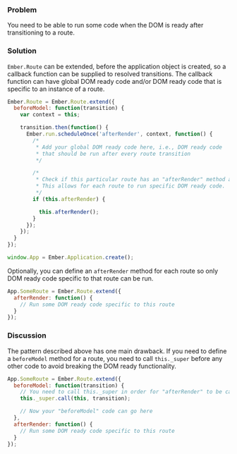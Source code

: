 ### Problem
You need to be able to run some code when the DOM is ready after transitioning to a route.

### Solution
`Ember.Route` can be extended, before the application object is created, so a callback function can be supplied to resolved transitions. The callback function can have global DOM ready code and/or DOM ready code that is specific to an instance of a route.

```js
Ember.Route = Ember.Route.extend({
  beforeModel: function(transition) {
    var context = this;

    transition.then(function() {
      Ember.run.scheduleOnce('afterRender', context, function() {
        /*
         * Add your global DOM ready code here, i.e., DOM ready code
         * that should be run after every route transition
         */

        /*
         * Check if this particular route has an "afterRender" method and call it.
         * This allows for each route to run specific DOM ready code.
         */
        if (this.afterRender) {

          this.afterRender();
        }
      });
    });
  }
});

window.App = Ember.Application.create();
```

Optionally, you can define an `afterRender` method for each route so only DOM ready code specific to that route can be run.

```js
App.SomeRoute = Ember.Route.extend({
  afterRender: function() {
    // Run some DOM ready code specific to this route
  }
});
```

### Discussion
The pattern described above has one main drawback. If you need to define a `beforeModel` method for a route, you need to call `this._super` before any other code to avoid breaking the DOM ready functionality.

```js
App.SomeRoute = Ember.Route.extend({
  beforeModel: function(transition) {
    // You need to call this._super in order for "afterRender" to be called
    this._super.call(this, transition);

    // Now your "beforeModel" code can go here
  },
  afterRender: function() {
    // Run some DOM ready code specific to this route
  }
});
```